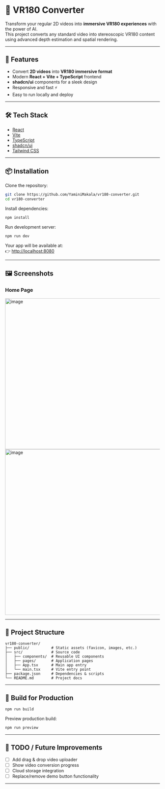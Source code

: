 # 🎥 VR180 Converter

Transform your regular 2D videos into **immersive VR180 experiences** with the power of AI.  
This project converts any standard video into stereoscopic VR180 content using advanced depth estimation and spatial rendering.

---

## 🚀 Features
- Convert **2D videos** into **VR180 immersive format**
- Modern **React + Vite + TypeScript** frontend
- **shadcn/ui** components for a sleek design
- Responsive and fast ⚡
- Easy to run locally and deploy


---

## 🛠️ Tech Stack
- [React](https://react.dev/)
- [Vite](https://vitejs.dev/)
- [TypeScript](https://www.typescriptlang.org/)
- [shadcn/ui](https://ui.shadcn.com/)
- [Tailwind CSS](https://tailwindcss.com/)

---

## 📦 Installation

Clone the repository:

```bash
git clone https://github.com/YaminiMakala/vr180-converter.git
cd vr180-converter
```

Install dependencies:

```bash
npm install
```

Run development server:

```bash
npm run dev
```

Your app will be available at:  
👉 [http://localhost:8080](http://localhost:8080)

---

## 🖼️ Screenshots

### Home Page
<img width="1066" height="490" alt="image" src="https://github.com/user-attachments/assets/62c95d69-72d5-4b26-9f66-f43d6f8d43af" />

<img width="937" height="538" alt="image" src="https://github.com/user-attachments/assets/fc54fd66-b134-422f-a25c-b1a98fca691f" />


---

## 📂 Project Structure
```
vr180-converter/
├── public/          # Static assets (favicon, images, etc.)
├── src/             # Source code
│   ├── components/  # Reusable UI components
│   ├── pages/       # Application pages
│   ├── App.tsx      # Main app entry
│   └── main.tsx     # Vite entry point
├── package.json     # Dependencies & scripts
└── README.md        # Project docs
```

---

## 🔧 Build for Production

```bash
npm run build
```

Preview production build:

```bash
npm run preview
```

---

## 📌 TODO / Future Improvements
- [ ] Add drag & drop video uploader
- [ ] Show video conversion progress
- [ ] Cloud storage integration
- [ ] Replace/remove demo button functionality

---

